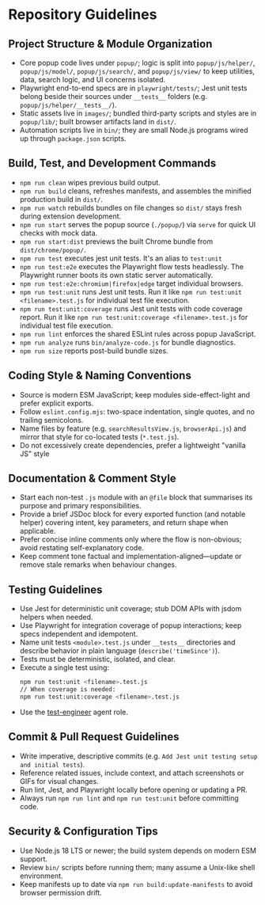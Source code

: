 # Repository Guidelines

## Project Structure & Module Organization

- Core popup code lives under `popup/`; logic is split into `popup/js/helper/`, `popup/js/model/`, `popup/js/search/`, and `popup/js/view/` to keep utilities, data, search logic, and UI concerns isolated.
- Playwright end-to-end specs are in `playwright/tests/`; Jest unit tests belong beside their sources under `__tests__` folders (e.g. `popup/js/helper/__tests__/`).
- Static assets live in `images/`; bundled third-party scripts and styles are in `popup/lib/`; built browser artifacts land in `dist/`.
- Automation scripts live in `bin/`; they are small Node.js programs wired up through `package.json` scripts.

## Build, Test, and Development Commands

- `npm run clean` wipes previous build output.
- `npm run build` cleans, refreshes manifests, and assembles the minified production build in `dist/`.
- `npm run watch` rebuilds bundles on file changes so `dist/` stays fresh during extension development.
- `npm run start` serves the popup source (`./popup/`) via `serve` for quick UI checks with mock data.
- `npm run start:dist` previews the built Chrome bundle from `dist/chrome/popup/`.
- `npm run test` executes jest unit tests. It's an alias to `test:unit`
- `npm run test:e2e` executes the Playwright flow tests headlessly. The Playwright runner boots its own static server automatically.
- `npm run test:e2e:chromium|firefox|edge` target individual browsers.
- `npm run test:unit` runs Jest unit tests. Run it like `npm run test:unit <filename>.test.js` for individual test file execution.
- `npm run test:unit:coverage` runs Jest unit tests with code coverage report. Run it like `npm run test:unit:coverage <filename>.test.js` for individual test file execution.
- `npm run lint` enforces the shared ESLint rules across popup JavaScript.
- `npm run analyze` runs `bin/analyze-code.js` for bundle diagnostics.
- `npm run size` reports post-build bundle sizes.

## Coding Style & Naming Conventions

- Source is modern ESM JavaScript; keep modules side-effect-light and prefer explicit exports.
- Follow `eslint.config.mjs`: two-space indentation, single quotes, and no trailing semicolons.
- Name files by feature (e.g. `searchResultsView.js`, `browserApi.js`) and mirror that style for co-located tests (`*.test.js`).
- Do not excessively create dependencies, prefer a lightweight "vanilla JS" style

## Documentation & Comment Style

- Start each non-test `.js` module with an `@file` block that summarises its purpose and primary responsibilities.
- Provide a brief JSDoc block for every exported function (and notable helper) covering intent, key parameters, and return shape when applicable.
- Prefer concise inline comments only where the flow is non-obvious; avoid restating self-explanatory code.
- Keep comment tone factual and implementation-aligned—update or remove stale remarks when behaviour changes.

## Testing Guidelines

- Use Jest for deterministic unit coverage; stub DOM APIs with jsdom helpers when needed.
- Use Playwright for integration coverage of popup interactions; keep specs independent and idempotent.
- Name unit tests `<module>.test.js` under `__tests__` directories and describe behavior in plain language (`describe('timeSince')`).
- Tests must be deterministic, isolated, and clear.
- Execute a single test using:
  ```bash
  npm run test:unit <filename>.test.js
  // When coverage is needed:
  npm run test:unit:coverage <filename>.test.js
  ```
- Use the [test-engineer](.github/agents/test-engineer.md) agent role.

## Commit & Pull Request Guidelines

- Write imperative, descriptive commits (e.g. `Add Jest unit testing setup and initial tests`).
- Reference related issues, include context, and attach screenshots or GIFs for visual changes.
- Run lint, Jest, and Playwright locally before opening or updating a PR.
- Always run `npm run lint` and `npm run test:unit` before committing code.

## Security & Configuration Tips

- Use Node.js 18 LTS or newer; the build system depends on modern ESM support.
- Review `bin/` scripts before running them; many assume a Unix-like shell environment.
- Keep manifests up to date via `npm run build:update-manifests` to avoid browser permission drift.
